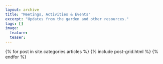 ```yaml
---
layout: archive
title: "Meetings, Activities & Events"
excerpt: "Updates from the garden and other resources."
tags: []
image:
  feature:
  teaser:
---
```


<div class="tiles">
{% for post in site.categories.articles %}
  {% include post-grid.html %}
{% endfor %}
</div><!-- /.tiles -->
